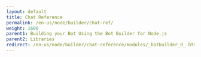 ```yaml
---
layout: default
title: Chat Reference
permalink: /en-us/node/builder/chat-ref/
weight: 1600
parent1: Building your Bot Using the Bot Builder for Node.js
parent2: Libraries
redirect: /en-us/node/builder/chat-reference/modules/_botbuilder_d_.html
---
```

